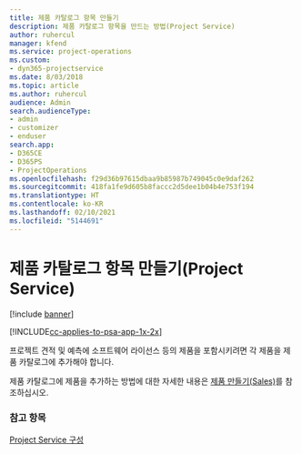 ```yaml
---
title: 제품 카탈로그 항목 만들기
description: 제품 카탈로그 항목을 만드는 방법(Project Service)
author: ruhercul
manager: kfend
ms.service: project-operations
ms.custom:
- dyn365-projectservice
ms.date: 8/03/2018
ms.topic: article
ms.author: ruhercul
audience: Admin
search.audienceType:
- admin
- customizer
- enduser
search.app:
- D365CE
- D365PS
- ProjectOperations
ms.openlocfilehash: f29d36b97615dbaa9b85987b749045c0e9daf262
ms.sourcegitcommit: 418fa1fe9d605b8faccc2d5dee1b04b4e753f194
ms.translationtype: HT
ms.contentlocale: ko-KR
ms.lasthandoff: 02/10/2021
ms.locfileid: "5144691"
---
```

# <a name="create-product-catalog-items-project-service"></a>제품 카탈로그 항목 만들기(Project Service)

[!include [banner](../includes/psa-now-project-operations.md)]

[!INCLUDE[cc-applies-to-psa-app-1x-2x](../includes/cc-applies-to-psa-app-1x-2x.md)]

프로젝트 견적 및 예측에 소프트웨어 라이선스 등의 제품을 포함시키려면 각 제품을 제품 카탈로그에 추가해야 합니다.  
  
 제품 카탈로그에 제품을 추가하는 방법에 대한 자세한 내용은 [제품 만들기(Sales)](https://docs.microsoft.com/dynamics365/sales-enterprise/create-product-sales)를 참조하십시오.  
  
### <a name="see-also"></a>참고 항목  
 [Project Service 구성](../psa/configure.md)
